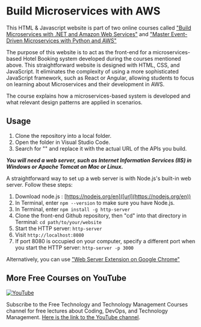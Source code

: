 # Build Microservices with AWS 


This HTML & Javascript website is part of two online courses called ["Build Microservices with .NET and Amazon Web Services"](https://www.udemy.com/course/build-microservices-with-aspnet-core-amazon-web-services/?referralCode=B288BF33506B34292176) and ["Master Event-Driven Microservices with Python and AWS"](https://www.udemy.com/course/build-microservices-with-python-aws/?referralCode=4727A2957A33ED2E4226)

The purpose of this website is to act as the front-end for a microservices-based Hotel Booking system developed during the courses mentioned above. This straightforward website is designed with HTML, CSS, and JavaScript. It eliminates the complexity of using a more sophisticated JavaScript framework, such as React or Angular, allowing students to focus on learning about Microservices and their development in AWS.

The course explains how a microservices-based system is developed and what relevant design patterns are applied in scenarios.


## Usage

1. Clone the repository into a local folder.
2. Open the folder in Visual Studio Code.
3. Search for "<api url here>" and replace it with the actual URL of the APIs you build.

***You will need a web server, such as Internet Information Services (IIS) in Windows or Apache Tomcat on Mac or Linux.***

A straightforward way to set up a web server is with Node.js's built-in web server. Follow these steps:

1. Download node.js : [https://nodejs.org/en]([url](https://nodejs.org/en))
2. In Terminal, enter `npm --version` to make sure you have Node.js.
3. In Terminal, enter `npm install -g http-server`
4. Clone the front-end Github repository, then "cd" into that directory in Terminal: `cd path/to/your/website`
5. Start the HTTP server: `http-server`
6. Visit `http://localhost:8080` 
7. If port 8080 is occupied on your computer, specify a different port when you start the HTTP server: `http-server -p 3000`
   
 Alternatively, you can use ["Web Server Extension on Google Chrome"](https://bit.ly/3QJF53O)


## More Free Courses on YouTube

[![YouTube](https://img.shields.io/badge/YouTube-Subscribe-red?style=flat&logo=youtube)](http://www.youtube.com/@FreeTechnologyLectures)

Subscribe to the Free Technology and Technology Management Courses channel for free lectures about Coding, DevOps, and Technology Management. [Here is the link to the YouTube channel](http://www.youtube.com/@FreeTechnologyLectures).






